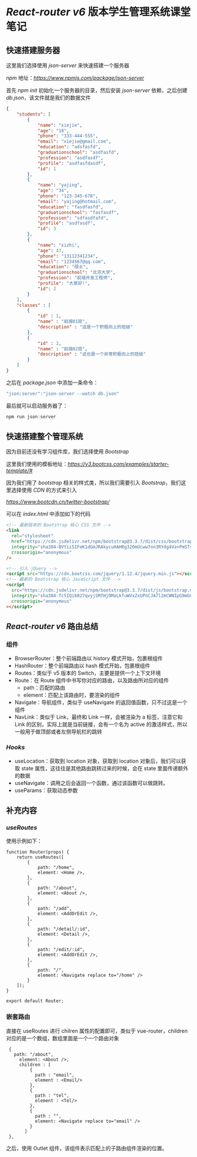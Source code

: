 # *React-router v6* 版本学生管理系统课堂笔记



## 快速搭建服务器



这里我们选择使用 *json-server* 来快速搭建一个服务器

*npm* 地址：*https://www.npmjs.com/package/json-server*

首先 *npm init* 初始化一个服务器的目录，然后安装 *json-server* 依赖，之后创建 *db.json*，该文件就是我们的数据文件

```json
{
    "students": [
        {
            "name": "xiejie",
            "age": "18",
            "phone": "333-444-555",
            "email": "xiejie@gmail.com",
            "education": "adsfasfd",
            "graduationschool": "asdfasfd",
            "profession": "asdfasdf",
            "profile": "asdfasfdasdf",
            "id": 1
        },
        {
            "name": "yajing",
            "age": "34",
            "phone": "123-345-678",
            "email": "yajing@hotmail.com",
            "education": "fasdfasfd",
            "graduationschool": "fasfasdf",
            "profession": "sdfasdfafd",
            "profile": "asdfasdf",
            "id": 3
        },
        {
            "name": "xizhi",
            "age": 47,
            "phone": "13112341234",
            "email": "1234567@qq.com",
            "education": "硕士",
            "graduationschool": "北京大学",
            "profession": "前端开发工程师",
            "profile": "大家好!",
            "id": 2
        }
    ],
    "classes" : [
        {
            "id" : 1,
            "name" : "前端01班",
            "description" : "这是一个积极向上的班级"
        },
        {
            "id" : 2,
            "name" : "前端02班",
            "description" : "这也是一个非常积极向上的班级"
        }
    ]
}
```

之后在 *package.json* 中添加一条命令：

```js
"json:server":"json-server --watch db.json"
```

最后就可以启动服务器了：

```js
npm run json:server
```



## 快速搭建整个管理系统

因为目前还没有学习组件库，我们选择使用 *Bootstrap*

这里我们使用的模板地址：*https://v3.bootcss.com/examples/starter-template/#*

因为我们用了 *bootstrap* 相关的样式类，所以我们需要引入 *Bootstrap*，我们这里选择使用 *CDN* 的方式来引入

*https://www.bootcdn.cn/twitter-bootstrap/*

可以在 *index.html* 中添加如下的代码

```html
<!-- 最新版本的 Bootstrap 核心 CSS 文件 -->
<link
  rel="stylesheet"
  href="https://cdn.jsdelivr.net/npm/bootstrap@3.3.7/dist/css/bootstrap.min.css"
  integrity="sha384-BVYiiSIFeK1dGmJRAkycuHAHRg32OmUcww7on3RYdg4Va+PmSTsz/K68vbdEjh4u"
  crossorigin="anonymous"
/>

<!-- 引入 jQuery -->
<script src="https://cdn.bootcss.com/jquery/1.12.4/jquery.min.js"></script>
<!-- 最新的 Bootstrap 核心 JavaScript 文件 -->
<script
  src="https://cdn.jsdelivr.net/npm/bootstrap@3.3.7/dist/js/bootstrap.min.js"
  integrity="sha384-Tc5IQib027qvyjSMfHjOMaLkfuWVxZxUPnCJA7l2mCWNIpG9mGCD8wGNIcPD7Txa"
  crossorigin="anonymous"
></script>
```



## *React-router v6* 路由总结



### 组件

- BrowserRouter：整个前端路由以 history 模式开始，包裹根组件
- HashRouter：整个前端路由以 hash 模式开始，包裹根组件
- Routes：类似于 v5 版本的 Switch，主要是提供一个上下文环境
- Route：在 Route 组件中书写你对应的路由，以及路由所对应的组件
  - path：匹配的路由
  - element：匹配上该路由时，要渲染的组件
- Navigate：导航组件，类似于 useNavigate 的返回值函数，只不过这是一个组件
- NavLink：类似于 Link，最终和 Link 一样，会被渲染为 a 标签，注意它和 Link 的区别，实际上就是当前链接，会有一个名为 active 的激活样式，所以一般用于做顶部或者左侧导航栏的跳转



### *Hooks*

- useLocation：获取到 location 对象，获取到 location 对象后，我们可以获取 state 属性，这往往是其他路由跳转过来的时候，会在 state 里面传递额外的数据
- useNavigate：调用之后会返回一个函数，通过该函数可以做跳转。
- useParams：获取动态参数



## 补充内容



### *useRoutes*

使用示例如下：

```react
function Router(props) {
    return useRoutes([
        {
            path: "/home",
            element: <Home />,
        },
        {
            path: "/about",
            element: <About />,
        },
        {
            path: "/add",
            element: <AddOrEdit />,
        },
        {
            path: "/detail/:id",
            element: <Detail />,
        },
        {
            path: "/edit/:id",
            element: <AddOrEdit />,
        },
        {
            path: "/",
            element: <Navigate replace to="/home" />
        }
    ]);
}

export default Router;
```



### 嵌套路由

直接在 useRoutes 进行 chilren 属性的配置即可，类似于 vue-router，children 对应的是一个数组，数组里面是一个一个路由对象

```react
 {
   path: "/about",
     element: <About />,
     children : [
         {
           path : "email",
           element : <Email/>
         },
         {
           path : "tel",
           element : <Tel/>
         },
         {
           path : "",
           element: <Navigate replace to="email" />
         }
       ]
 },
```

之后，使用 Outlet 组件，该组件表示匹配上的子路由组件渲染的位置。






